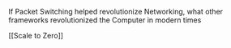 If Packet Switching helped revolutionize Networking, what other frameworks revolutionized the Computer in modern times

[[Scale to Zero]]